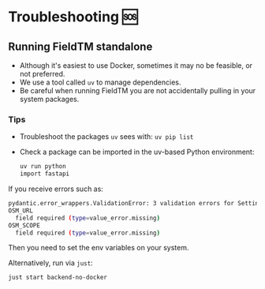 # Troubleshooting 🆘

## Running FieldTM standalone

- Although it's easiest to use Docker, sometimes it may no be feasible, or
  not preferred.
- We use a tool called `uv` to manage dependencies.
- Be careful when running FieldTM you are not accidentally pulling in your
  system packages.

### Tips

- Troubleshoot the packages `uv` sees with:
  `uv pip list`
- Check a package can be imported in the uv-based Python environment:

  ```bash
  uv run python
  import fastapi
  ```

If you receive errors such as:

```bash
pydantic.error_wrappers.ValidationError: 3 validation errors for Settings
OSM_URL
  field required (type=value_error.missing)
OSM_SCOPE
  field required (type=value_error.missing)
```

Then you need to set the env variables on your system.

Alternatively, run via `just`:

```bash
just start backend-no-docker
```
